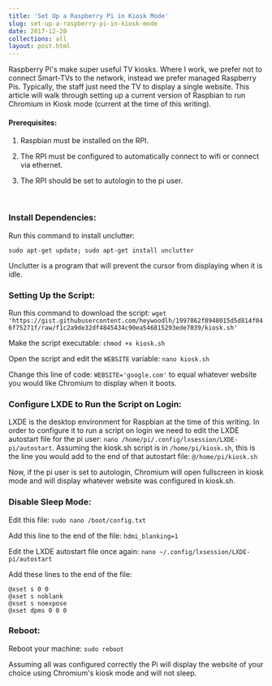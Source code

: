 ```yaml
---
title: 'Set Up a Raspberry Pi in Kiosk Mode'
slug: set-up-a-raspberry-pi-in-kiosk-mode
date: 2017-12-20
collections: all
layout: post.html
---
```


Raspberry Pi's make super useful TV kiosks. Where I work, we prefer not to connect Smart-TVs to the network, instead we prefer managed Raspberry Pis. Typically, the staff just need the TV to display a single website. This article will walk through setting up a current version of Raspbian to run Chromium in Kiosk mode (current at the time of this writing).

#### Prerequisites:

1. Raspbian must be installed on the RPI.

2. The RPI must be configured to automatically connect to wifi or connect via ethernet.

3. The RPI should be set to autologin to the pi user.


 
### Install Dependencies:

Run this command to install unclutter:

`sudo apt-get update; sudo apt-get install unclutter`


Unclutter is a program that will prevent the cursor from displaying when it is idle.  



### Setting Up the Script:

Run this command to download the script: `wget 'https://gist.githubusercontent.com/heywoodlh/1997862f8948015d5d814f046f75271f/raw/f1c2a9de32df4845434c90ea546815293ede7039/kiosk.sh'`


Make the script executable: `chmod +x kiosk.sh`


Open the script and edit the `WEBSITE` variable: `nano kiosk.sh`


Change this line of code: `WEBSITE='google.com'` to equal whatever website you would like Chromium to display when it boots.  



### Configure LXDE to Run the Script on Login:

LXDE is the desktop environment for Raspbian at the time of this writing. In order to configure it to run a script on login we need to edit the LXDE autostart file for the pi user: `nano /home/pi/.config/lxsession/LXDE-pi/autostart`. Assuming the kiosk.sh script is in `/home/pi/kiosk.sh`, this is the line you would add to the end of that autostart file: `@/home/pi/kiosk.sh`  

Now, if the pi user is set to autologin, Chromium will open fullscreen in kiosk mode and will display whatever website was configured in kiosk.sh.  



### Disable Sleep Mode:

Edit this file: `sudo nano /boot/config.txt`

Add this line to the end of the file: `hdmi_blanking=1`

Edit the LXDE autostart file once again: `nano ~/.config/lxsession/LXDE-pi/autostart`

Add these lines to the end of the file:

```
@xset s 0 0
@xset s noblank
@xset s noexpose
@xset dpms 0 0 0  
```



### Reboot:

Reboot your machine: `sudo reboot`


Assuming all was configured correctly the Pi will display the website of your choice using Chromium's kiosk mode and will not sleep.
